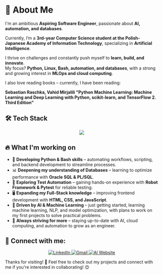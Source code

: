 # 🚀 About Me  

I'm an ambitious **Aspiring Software Engineer**, passionate about **AI, automation, and databases**.

Currently, I’m a **3rd-year Computer Science student at the Polish-Japanese Academy of Information Technology**, specializing in **Artificial Intelligence**.  

I thrive on challenges and constantly push myself to **learn, build, and innovate**.  
My focus? **Python, Linux, Bash, automation, and databases**, with a strong and growing interest in **MLOps and cloud computing**.  

I also love reading books – currently, I have been reading: 

**Sebastian Raschka, Vahid Mirjalili "Python Machine Learning: Machine Learning and Deep Learning with Python, scikit-learn, and TensorFlow 2. Third Edition"**

## 🛠️ Tech Stack   

<p align="center">
  <img src="https://skillicons.dev/icons?i=python,bash,linux,flask,html,css,js,sqlite,git,sql" />
</p>

## 🔥 What I'm working on  

- 🚀 **Developing Python & Bash skills** – automating workflows, scripting, and backend development to streamline processes.  
- 📊 **Deepening my understanding of Databases** – learning to optimize performance with **Oracle SQL & PL/SQL**.  
- 🧪 **Exploring Test Automation** – gaining hands-on experience with **Robot Framework & Pytest** for reliable testing.  
- 🖥️ **Expanding my Full-Stack knowledge** – improving frontend development with **HTML, CSS, and JavaScript**.   
- 🤖 **Driven by AI & Machine Learning** – just getting started, learning machine learning, NLP, and model optimization, with plans to work on my first projects to solve practical problems. 
- 🧠 **Always striving for more** – staying up-to-date with AI, cloud computing, and automation to grow as an engineer.  


## 🔗 Connect with me:

<p align="center">
  <a href="https://www.linkedin.com/in/szymon-stefanski/">
    <img src="https://img.icons8.com/ios/50/0A66C2/linkedin.png" alt="LinkedIn" />
  </a>
  <a href="mailto:szymonstefanski1@gmail.com">
    <img src="https://img.icons8.com/ios/50/D14836/gmail.png" alt="Gmail" />
  </a>
  <a href="https://www.szymonstefanski.com">
    <img src="https://img.icons8.com/ios/50/000000/artificial-intelligence.png" alt="AI Website" />
  </a>
</p>

Thanks for visiting! 🙌 Feel free to check out my projects and connect with me if you're interested in collaborating! 😊

